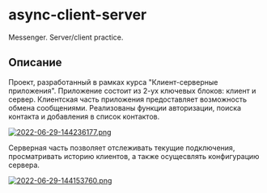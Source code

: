 # async-client-server
Messenger. Server/client practice.

## Описание
Проект, разработанный в рамках курса "Клиент-серверные приложения". Приложение состоит из 2-ух ключевых блоков: клиент и сервер.
Клиентская часть приложения предоставляет возможность обмена сообщениями. Реализованы функции авторизации, поиска контакта и добавления в список контактов.

[![2022-06-29-144236177.png](https://i.postimg.cc/vTvkszJL/2022-06-29-144236177.png)](https://postimg.cc/2LV2d48V)

Серверная часть позволяет отслеживать текущие подключения, просматривать историю клиентов, а также осущесвлять конфигурацию сервера.

[![2022-06-29-144153760.png](https://i.postimg.cc/KjyhF4RF/2022-06-29-144153760.png)](https://postimg.cc/YG8szr6y)

